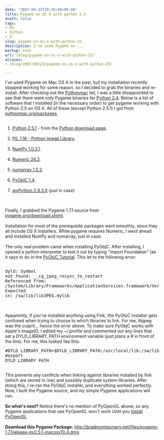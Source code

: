 ```yaml
---
date: '2007-09-23T20:38:00+00:00'
title: Pygame on OS X with python 2.5
draft: false
tags:
- OS
- Python
- X
slug: pygame-on-os-x-with-python-25
description: I've used Pygame on ...
markup: html
url: /blog/pygame-on-os-x-with-python-25/
aliases:
- /blog/2007/09/23/pygame-on-os-x-with-python-25/

---
```


I've used Pygame on Mac OS X in the past,  but my installation recently stopped working for some reason, so I decided to grab the binaries and re-install.  After checking out the <a href="http://pythonmac.org/packages/">Pythonmac</a> list, I was a little disappointed to see that there were only Pygame binaries for <a href="http://pythonmac.org/packages/py24-fat/index.html">Python 2.4</a>.  Below is a list of software that I installed (in the necessary order) to get pygame working with Python 2.5 on OS X.  All of these (except Python 2.5.1) I got from <a href="http://pythonmac.org/packages/py25-fat/index.html">pythonmac.org/packages</a>.<br /><ol><br /><li><a href="http://www.python.org/ftp/python/2.5.1/python-2.5.1-macosx.dmg">Python 2.5.1</a> - from the <a href="http://www.python.org/download/">Python download page</a>.</li><br /><li><a href="http://pythonmac.org/packages/py25-fat/dmg/PIL-1.1.6-py2.5-macosx10.4-2007-05-18.dmg">PIL 1.16 - Python Image Library</a>.</li><br /><li><a href="http://pythonmac.org/packages/py25-fat/dmg/numpy-1.0.3.1-py2.5-macosx10.4-2007-08-27.dmg">NumPy 1.0.3.1</a>.</li><br /><li><a href="http://pythonmac.org/packages/py25-fat/dmg/Numeric-24.2-py2.5-macosx10.4.dmg">Numeric 24.2</a>.</li><br /><li><a href="http://pythonmac.org/packages/py25-fat/dmg/numarray-1.5.2-py2.5-macosx10.4-2007-01-30.dmg">numarray 1.5.2</a>.</li><br /><li><a href="http://pythonmac.org/packages/py25-fat/mpkg/pyobjc-1.4-py2.5-macosx10.4.mpkg.zip">PyObjC 1.4</a>.</li><br /><li><a href="http://pythonmac.org/packages/py25-fat/dmg/wxPython2.8-osx-unicode-2.8.3.0-universal10.4-py2.5.dmg"> wxPython 2.9.3.0</a> (just in case)</li></ol><br /><br />Finally, I grabbed the Pygame 1.7.1 source from <a href="http://pygame.org/download.shtml">pygame.org/download.shtml</a>.<br /> <br />Installation for most of the prerequisite packages went smoothly, since they all include OS X Installers. While pygame requires Numeric, I went ahead and installed NumPy and numarray, just in case.<br /><br />The only real problem came when installing PyObjC.  After installing, I opened a python interpreter to test it out by typing "import Foundation" (as it says to do in the <a href="http://pyobjc.sourceforge.net/doc/tutorial.php">PyObjC Tutorial</a>.  This let to the following error:<pre><br />dyld: Symbol not found: __cg_jpeg_resync_to_restart<br />Referenced from: /System/Library/Frameworks/ApplicationServices.framework/Versions/A/Frameworks/ImageIO.framework/Versions/A/ImageIO<br />Expected in: /sw/lib/libJPEG.dylib</pre><br /><br />Apparently, if you've installed anything using Fink, the PyObjC installer gets confused when trying to choose to which libraries to link.  For me, libjpeg was the culprit... hence the error above.  To make sure PyObjC works with Apple's ImageIO, I edited my ~/.profile and commented out any lines that set a DYLD_LIBRARY_PATH environment variable (just place a # in front of the line).  For me, this looked like this:<br /><pre>#DYLD_LIBRARY_PATH=$DYLD_LIBRARY_PATH:/usr/local/lib:/sw/lib:/usr/lib<br />#export DYLD_LIBRARY_PATH</pre><br />This prevents any conflicts when linking against libraries installed by fink (which are stored in /sw) and possibly duplicate system libraries.  After doing this, I re-ran the PyObjC installer, and everything worked perfectly.  Now, I built the Pygame source, and my simple Pygame applications will run. <br /><br /><b>So what's next?</b> Notice there's no mention of PyOpenGL above, so any Pygame applications that use PyOpenGL won't work Until you <a href="http://bradmontgomery.blogspot.com/2007/10/pyopengl-on-os-x.html">Install PyOpenGL</a><br /><br /><b>Download this Pygame Package:</b> <a href="http://bradmontgomery.net/files/pygame-1.7.1release-py2.5.1-macosx10.4.dmg">http://bradmontgomery.net/files/pygame-1.7.1release-py2.5.1-macosx10.4.dmg</a><div class="blogger-post-footer"><img width='1' height='1' src='https://blogger.googleusercontent.com/tracker/4123748873183487963-543717478932761428?l=bradmontgomery.blogspot.com' alt='' /></div>